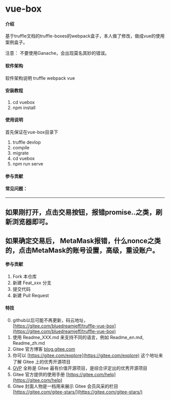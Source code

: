 # vue-box

#### 介绍

基于truffle文档的truffle-boxes的webpack盒子，本人做了修改，做成vue的使用案例盒子。

注意：
不要使用Ganache，会出现莫名其妙的错误。
#### 软件架构
软件架构说明
truffle 
webpack
vue

#### 安装教程

1.  cd vuebox
2. npm install

#### 使用说明
首先保证在vue-box目录下
1.  truffle devlop
2.  compile
3.  migrate
4.  cd vuebox
5.  npm run serve

#### 参与贡献
#### 常见问题：

---
如果刚打开，点击交易按钮，报错promise..之类，刷新浏览器即可。
---
如果确定交易后， MetaMask报错，什么nonce之类的，点击MetaMask的账号设置，高级，重设账户。
---

#### 参与贡献

1.  Fork 本仓库
2.  新建 Feat_xxx 分支
3.  提交代码
4.  新建 Pull Request


#### 特技
0.  github以后可能不再更新，码云地址，[https://gitee.com/bluedreamjeff/truffle-vue-box](https://gitee.com/bluedreamjeff/truffle-vue-box)
1.  使用 Readme\_XXX.md 来支持不同的语言，例如 Readme\_en.md, Readme\_zh.md
2.  Gitee 官方博客 [blog.gitee.com](https://blog.gitee.com)
3.  你可以 [https://gitee.com/explore](https://gitee.com/explore) 这个地址来了解 Gitee 上的优秀开源项目
4.  [GVP](https://gitee.com/gvp) 全称是 Gitee 最有价值开源项目，是综合评定出的优秀开源项目
5.  Gitee 官方提供的使用手册 [https://gitee.com/help](https://gitee.com/help)
6.  Gitee 封面人物是一档用来展示 Gitee 会员风采的栏目 [https://gitee.com/gitee-stars/](https://gitee.com/gitee-stars/)
